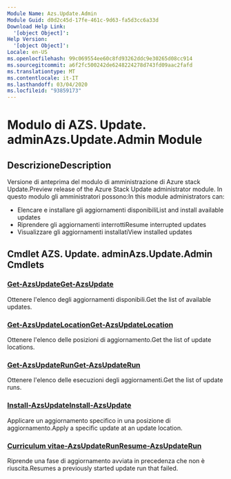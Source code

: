 ```yaml
---
Module Name: Azs.Update.Admin
Module Guid: d0d2c45d-17fe-461c-9d63-fa5d3cc6a33d
Download Help Link:
  '[object Object]': 
Help Version:
  '[object Object]': 
Locale: en-US
ms.openlocfilehash: 99c069554ee60c8fd93262ddc9e30265d08cc914
ms.sourcegitcommit: a6f2fc500242de6248224278d743fd09aac2fafd
ms.translationtype: MT
ms.contentlocale: it-IT
ms.lasthandoff: 03/04/2020
ms.locfileid: "93859173"
---
```

# <span data-ttu-id="fef8a-101">Modulo di AZS. Update. admin</span><span class="sxs-lookup"><span data-stu-id="fef8a-101">Azs.Update.Admin Module</span></span>
## <span data-ttu-id="fef8a-102">Descrizione</span><span class="sxs-lookup"><span data-stu-id="fef8a-102">Description</span></span>
<span data-ttu-id="fef8a-103">Versione di anteprima del modulo di amministrazione di Azure stack Update.</span><span class="sxs-lookup"><span data-stu-id="fef8a-103">Preview release of the Azure Stack Update administrator module.</span></span>  <span data-ttu-id="fef8a-104">In questo modulo gli amministratori possono:</span><span class="sxs-lookup"><span data-stu-id="fef8a-104">In this module administrators can:</span></span>
- <span data-ttu-id="fef8a-105">Elencare e installare gli aggiornamenti disponibili</span><span class="sxs-lookup"><span data-stu-id="fef8a-105">List and install available updates</span></span>
- <span data-ttu-id="fef8a-106">Riprendere gli aggiornamenti interrotti</span><span class="sxs-lookup"><span data-stu-id="fef8a-106">Resume interrupted updates</span></span>
- <span data-ttu-id="fef8a-107">Visualizzare gli aggiornamenti installati</span><span class="sxs-lookup"><span data-stu-id="fef8a-107">View installed updates</span></span>

## <span data-ttu-id="fef8a-108">Cmdlet AZS. Update. admin</span><span class="sxs-lookup"><span data-stu-id="fef8a-108">Azs.Update.Admin Cmdlets</span></span>
### [<span data-ttu-id="fef8a-109">Get-AzsUpdate</span><span class="sxs-lookup"><span data-stu-id="fef8a-109">Get-AzsUpdate</span></span>](Get-AzsUpdate.md)
<span data-ttu-id="fef8a-110">Ottenere l'elenco degli aggiornamenti disponibili.</span><span class="sxs-lookup"><span data-stu-id="fef8a-110">Get the list of available updates.</span></span>

### [<span data-ttu-id="fef8a-111">Get-AzsUpdateLocation</span><span class="sxs-lookup"><span data-stu-id="fef8a-111">Get-AzsUpdateLocation</span></span>](Get-AzsUpdateLocation.md)
<span data-ttu-id="fef8a-112">Ottenere l'elenco delle posizioni di aggiornamento.</span><span class="sxs-lookup"><span data-stu-id="fef8a-112">Get the list of update locations.</span></span>

### [<span data-ttu-id="fef8a-113">Get-AzsUpdateRun</span><span class="sxs-lookup"><span data-stu-id="fef8a-113">Get-AzsUpdateRun</span></span>](Get-AzsUpdateRun.md)
<span data-ttu-id="fef8a-114">Ottenere l'elenco delle esecuzioni degli aggiornamenti.</span><span class="sxs-lookup"><span data-stu-id="fef8a-114">Get the list of update runs.</span></span>

### [<span data-ttu-id="fef8a-115">Install-AzsUpdate</span><span class="sxs-lookup"><span data-stu-id="fef8a-115">Install-AzsUpdate</span></span>](Install-AzsUpdate.md)
<span data-ttu-id="fef8a-116">Applicare un aggiornamento specifico in una posizione di aggiornamento.</span><span class="sxs-lookup"><span data-stu-id="fef8a-116">Apply a specific update at an update location.</span></span>

### [<span data-ttu-id="fef8a-117">Curriculum vitae-AzsUpdateRun</span><span class="sxs-lookup"><span data-stu-id="fef8a-117">Resume-AzsUpdateRun</span></span>](Resume-AzsUpdateRun.md)
<span data-ttu-id="fef8a-118">Riprende una fase di aggiornamento avviata in precedenza che non è riuscita.</span><span class="sxs-lookup"><span data-stu-id="fef8a-118">Resumes a previously started update run that failed.</span></span>

